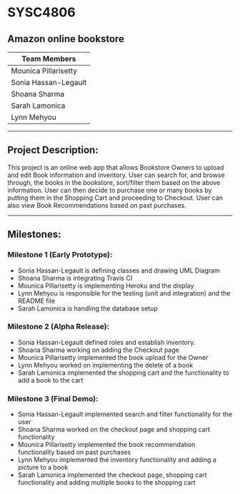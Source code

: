 # SYSC4806 
## Amazon online bookstore

|Team Members|
|------------|
|Mounica Pillarisetty|
|Sonia Hassan-Legault|
|Shoana Sharma|
|Sarah Lamonica|
|Lynn Mehyou|

***

## Project Description:

This project is an online web app that allows Bookstore Owners to upload and edit Book information and inventory. User can search for, and browse through, the books in the bookstore, sort/filter them based on the above information. User can then decide to purchase one or many books by putting them in the Shopping Cart and proceeding to Checkout. User can also view Book Recommendations based on past purchases. 

---

## Milestones:
### Milestone 1 (Early Prototype):
* Sonia Hassan-Legault is defining classes and drawing UML Diagram
* Shoana Sharma is integrating Travis CI 
* Mounica Pillarisetty is implementing Heroku and the display 
* Lynn Mehyou is responsible for the testing (unit and integration) and the README file
* Sarah Lamonica is handling the database setup

### Milestone 2 (Alpha Release):
* Sonia Hassan-Legault defined roles and establish inventory.
* Shoana Sharma working on adding the Checkout page
* Mounica Pillarisetty implemented the book upload for the Owner
* Lynn Mehyou worked on implementing the delete of a book
* Sarah Lamonica implemented the shopping cart and the functionality to add a book to the cart

### Milestone 3 (Final Demo):
* Sonia Hassan-Legault implemented search and filter functionality for the user
* Shoana Sharma worked on the checkout page and shopping cart functionality
* Mounica Pillarisetty implemented the book recommendation functionality based on past purchases
* Lynn Mehyou implemented the inventory functionality and adding a picture to a book
* Sarah Lamonica implemented the checkout page, shopping cart functionality and adding multiple books to the shopping cart
